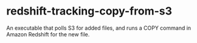 redshift-tracking-copy-from-s3
==============================

An executable that polls S3 for added files, and runs a COPY command in Amazon Redshift for the new file.

